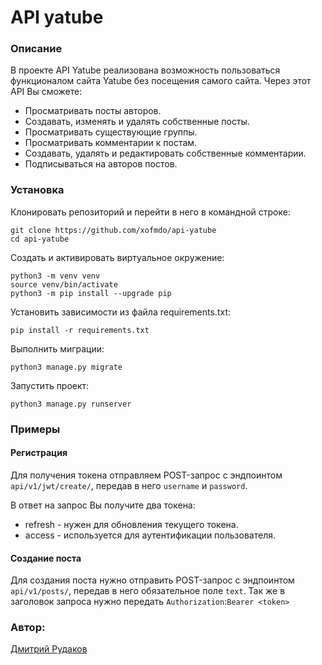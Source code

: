 # API yatube
### Описание
В проекте API Yatube реализована возможность пользоваться функционалом сайта Yatube без посещения самого сайта.
Через этот API Вы сможете:
- Просматривать посты авторов.
- Создавать, изменять и удалять собственные посты.
- Просматривать существующие группы.
- Просматривать комментарии к постам.
- Создавать, удалять и редактировать собственные комментарии.
- Подписываться на авторов постов.
### Установка
Клонировать репозиторий и перейти в него в командной строке:
```
git clone https://github.com/xofmdo/api-yatube
cd api-yatube
```
Cоздать и активировать виртуальное окружение:
```
python3 -m venv venv
source venv/bin/activate
python3 -m pip install --upgrade pip
```
Установить зависимости из файла requirements.txt:
```
pip install -r requirements.txt
```
Выполнить миграции:
```
python3 manage.py migrate
```
Запустить проект:
```
python3 manage.py runserver
```
### Примеры
#### Регистрация
Для получения токена отправляем POST-запрос с эндпоинтом `api/v1/jwt/create/`, передав в него `username` и `password`.

В ответ на запрос Вы получите два токена:

- refresh - нужен для обновления текущего токена.
- access - используется для аутентификации пользователя.
#### Создание поста
Для создания поста нужно отправить POST-запрос с эндпоинтом `api/v1/posts/`, передав в него обязательное поле `text`. Так же в заголовок запроса нужно передать `Authorization`:`Bearer <token>`
### Автор:
[Дмитрий Рудаков](https://github.com/Rudakov19)
